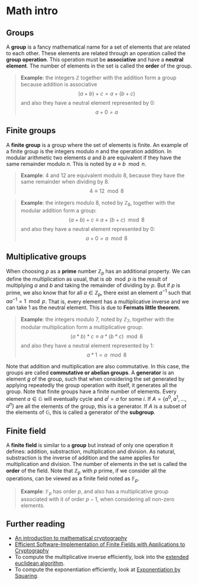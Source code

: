 # Math intro
## Groups
A **group** is a fancy mathematical name for a set of elements that are related to each other. These elements are related through an operation called the **group operation**. This operation must be **associative** and have a **neutral element**. The number of elements in the set is called the **order** of the group.

> **Example**: the integers $\mathbb{Z}$ together with the addition form a group because addition is associative
> $$(a + b) + c = a + (b + c)$$
> and also they have a neutral element represented by $0$:
> $$a + 0 = a$$

## Finite groups
A **finite group** is a group where the set of elements is finite. An example of a finite group is the integers modulo $n$ and the operation addition. In modular arithmetic two elements $a$ and $b$ are equivalent if they have the same remainder modulo $n$. This is noted by $a \equiv b \mod n$.

> **Example**: 4 and 12 are equivalent modulo 8, because they have the same remainder when dividing by 8.
> $$4 \equiv 12 \mod 8$$

> **Example**: the integers modulo 8, noted by $\mathbb{Z}_8$, together with the modular addition form a group:
> $$(a + b) + c \equiv a + (b + c) \mod 8$$
> and also they have a neutral element represented by $0$:
> $$a + 0 = a \mod 8$$

## Multiplicative groups
When choosing $p$ as a **prime** number $\mathbb{Z}_p$ has an additional property. We can define the multiplication as usual, that is $ab \mod p$ is the result of multiplying $a$ and $b$ and taking the remainder of dividing by $p$. But if $p$ is prime, we also know that for all $a \in \mathbb{Z}_p$, there exist an element $a^{-1}$ such that $a a^{-1}=1 \mod p$. That is, every element has a multiplicative inverse and we can take $1$ as the neutral element. This is due to **Fermats little theorem**.

> **Example**: the integers modulo 7, noted by $\mathbb{Z}_7$, together with the modular multiplication form a multiplicative group:
> $$(a * b) * c \equiv a * (b * c) \mod 8$$
> and also they have a neutral element represented by $1$:
> $$a * 1 = a \mod 8$$

Note that addition and multiplication are also commutative. In this case, the groups are called **commutative or abelian groups**. A **generator** is an element $g$ of the group, such that when considering the set generated by applying repeatedly the group operation with itself, it generates all the group. Note that finite groups have a finite number of elements. Every element $a \in \mathbb{G}$ will eventually cycle and $a^i=a$ for some $i$. If $A=\{a^0, a^1, \dots, a^n\}$ are all the elements of the group, this is a generator. If $A$ is a subset of the elements of $\mathbb{G}$, this is called a generator of the **subgroup**.

## Finite field
A **finite field** is similar to a **group** but instead of only one operation it defines: addition, substraction, multiplication and division. As natural, substraction is the inverse of addition and the same applies for multiplication and division. The number of elements in the set is called the **order** of the field. Note that $\mathbb{Z_p}$ with $p$ prime, if we consider all the operations, can be viewed as a finite field noted as $\mathbb{F}_p$.

> **Example**: $\mathbb{F}_p$ has order $p$, and also has a multiplicative group associated with it of order $p-1$, when considering all non-zero elements.

## Further reading
- [An introduction to mathematical cryptography](https://link.springer.com/book/10.1007/978-0-387-77993-5)
- [Efficient Software-Implementation of Finite Fields with Applications to Cryptography](https://link.springer.com/article/10.1007/s10440-006-9046-1)
- To compute the multiplicative inverse efficiently, look into the [extended euclidean algorithm](https://en.wikipedia.org/wiki/Extended_Euclidean_algorithm#:~:text=The%20extended%20Euclidean%20algorithm%20is%20the%20essential%20tool%20for%20computing,fields%20of%20non%2Dprime%20order).
- To compute the exponentiation efficiently, look at [Exponentiation by Squaring](https://en.wikipedia.org/wiki/Exponentiation_by_squaring).

